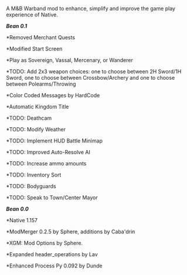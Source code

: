 A M&B Warband mod to enhance, simplify and improve the game play experience of Native.

***Bean 0.1***

*Removed Merchant Quests

*Modified Start Screen

*Play as Sovereign, Vassal, Mercenary, or Wanderer
    
*TODO: Add 2x3 weapon choices: one to choose between 2H Sword/1H Sword, one to choose between Crossbow/Archery and one to choose between Polearms/Throwing

*Color Coded Messages by HardCode

*Automatic Kingdom Title

*TODO: Deathcam

*TODO: Modify Weather

*TODO: Implement HUD Battle Minimap

*TODO: Improved Auto-Resolve AI

*TODO: Increase ammo amounts

*TODO: Inventory Sort

*TODO: Bodyguards

*TODO: Speak to Town/Center Mayor


***Bean 0.0***

*Native 1.157

*ModMerger 0.2.5 by Sphere, additions by Caba'drin

   *XGM: Mod Options by Sphere.
   
*Expanded header_operations by Lav

*Enhanced Process Py 0.092 by Dunde
